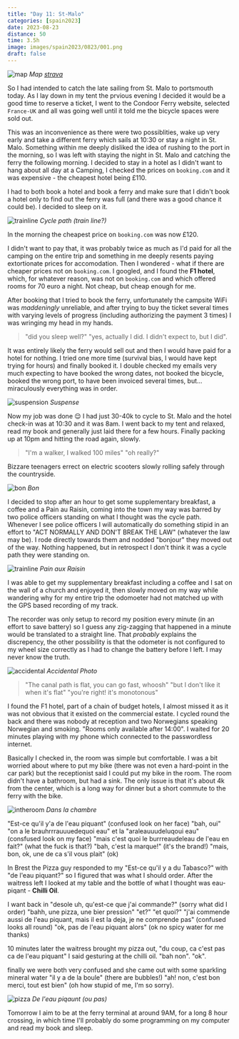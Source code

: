 ```yaml
--- 
title: "Day 11: St-Malo"
categories: [spain2023]
date: 2023-08-23
distance: 50
time: 3.5h
image: images/spain2023/0823/001.png
draft: false
---
```


![map](/images/spain2023/0823/map.png)
*Map [strava](https://www.strava.com/activities/9707528860)*

So I had intended to catch the late sailing from St. Malo to portsmouth today.
As I lay down in my tent the prvious evening I decided it would be a good time
to reserve a ticket, I went to the Condoor Ferry website, selected
`France-UK` and all was going well until it told me the bicycle spaces were
sold out.

This was an inconvenience as there were two possiblities, wake up very early
and take a different ferry which sails at 10:30 or stay a night in St. Malo.
Something within me deeply disliked the idea of rushing to the port in the
morning, so I was left with staying the night in St. Malo and catching the
ferry the following morning. I decided to stay in a hotel as I didn't want to
hang about all day at a Camping, I checked the prices on `booking.com` and it
was expensive - the cheapest hotel being £110. 

I had to both book a hotel and book a ferry and make sure that I didn't book a
hotel only to find out the ferry was full (and there was a good chance it
could be). I decided to sleep on it.

![trainline](/images/spain2023/0823/000.png)
*Cycle path (train line?)*

In the morning the cheapest price on `booking.com` was now £120. 

I didn't want to pay that, it was probably twice as much as I'd paid for all
the camping on the entire trip and something in me deeply resents paying
extortionate prices for accomodation. Then I wondered - what if there are
cheaper prices not on `booking.com`. I googled, and I found the **F1 hotel**,
which, for whatever reason, was not on `booking.com` and which offered rooms
for 70 euro a night. Not cheap, but cheap enough for me.

After booking that I tried to book the ferry, unfortunately the campsite WiFi
was _maddeningly_ unreliable, and after trying to buy the ticket several times with
varying levels of progress (including authorizing the payment 3 times) I was
wringing my head in my hands.

> "did you sleep well?" "yes, actually I did. I didn't expect to,
> but I did".

It was entirely likely the ferry would sell out
and then I would have paid for a hotel for nothing. I tried one more time
(survival bias, I would have kept trying for hours) and finally booked it. I
double checked my emails very much expecting to have booked the wrong dates,
not booked the bicycle, booked the wrong port, to have been invoiced several
times, but... miraculously everything was in order.

![suspension](/images/spain2023/0823/002.png)
*Suspense*

Now my job was done 😌 I had just 30-40k to cycle to St. Malo and the hotel
check-in was at 10:30 and it was 8am. I went back to my tent and relaxed, read
my book and generally just laid there for a few hours. Finally packing up at
10pm and hitting the road again, slowly.

> "I'm a walker, I walked 100 miles" "oh really?"

Bizzare teenagers errect on electric scooters slowly rolling safely through the
countryside.

![bon](/images/spain2023/0823/004.png)
*Bon*

I decided to stop after an hour to get some supplementary breakfast, a coffee
and a Pain au Raisin, coming into the town my way was barred by two police
officers standing on what I thought was the cycle path. Whenever I see police
officers I will automatically do something stipid in an effort to "ACT
NORMALLY AND DON'T BREAK THE LAW" (whatever the law may be). I rode directly
towards them and nodded "bonjour" they moved out of the way. Nothing happened,
but in retrospect I don't think it was a cycle path they were standing on.

![trainline](/images/spain2023/0823/001.png)
*Pain aux Raisin*

I was able to get my supplementary breakfast including a coffee and I sat on
the wall of a church and enjoyed it, then slowly moved on my way while
wandering why for my entire trip the odomoeter had not matched up with the
GPS based recording of my track.

The recorder was only setup to record my position every minute
(in an effort to save battery) so I guess any zig-zagging that happened in a
minute would be translated to a straight line. That _probably_ explains the
discrepency, the other possibility is that the odometer is not configured to
my wheel size correctly as I had to change the battery before I left. I may
never know the truth.

![accidental](/images/spain2023/0823/003.png)
*Accidental Photo*

> "The canal path is flat, you can go fast, whoosh" "but I don't like it when
> it's flat" "you're right! it's monotonous"


I found the F1 hotel, part of a chain of budget hotels, I almost missed it as
it was not obvious that it existed on the commercial estate. I cycled round
the back and there was nobody at reception and two Norwegians speaking
Norwegian and smoking. "Rooms only available after 14:00". I waited for 20
minutes playing with my phone which connected to the passwordless internet.

Basically I checked in, the room was simple but comfortable. I was a bit
worried about where to put my bike (there was not even a hard-point in the car
park) but the receptionist said I could put my bike in the room. The room
didn't have a bathroom, but had a sink. The only issue is that it's about 4k
from the center, which is a long way for dinner but a short commute to the
ferry with the bike.

![intheroom](/images/spain2023/0823/005.png)
*Dans la chambre*

"Est-ce qu'il y'a de l'eau piquant" (confused look on her face) "bah, oui" "on a le
brauhrrrauuuedequoi eau" et la "araleauuudeluqoui eau" (consfused look on my
face) "mais c'est quoi le burrreaudeleau de l'eau en fait?" (what the fuck is
that?) "bah, c'est la
marque!" (it's the brand!) "mais, bon, ok, une de ca s'il vous plait" (ok)

In Brest the Pizza guy responded to my "Est-ce qu'il y a du Tabasco?" with "de
l'eau piquant?" so I figured that was what I should order. After the waitress
left I looked at my table and the bottle of what I thought was eau-piqant -
**Chilli Oil**.

I want back in "desole uh, qu'est-ce que j'ai commande?" (sorry what did I
order) "bahh, une pizza, une bier pression" "et?" "et quoi?" "j'ai commende
aussi de l'eau piquant, mais il est la deja, je ne comprende pas" (confused
looks all round) "ok, pas de l'eau piquant alors" (ok no spicy water for me
thanks)

10 minutes later the waitress brought my pizza out, "du coup, ca c'est pas ca de
l'eau piquant" I said gesturing at the chilli oil. "bah non". "ok".

finally we were both very confused and she came out with some sparkling
mineral water "il y a de la boule" (there are bubbles!) "ah! non, c'est bon
merci, tout est bien" (oh how stupid of me, I'm so sorry).

![pizza](/images/spain2023/0823/006.png)
*De l'eau piqaunt (ou pas)*

Tomorrow I aim to be at the ferry terminal at around 9AM, for a long 8 hour
crossing, in which time I'll probably do some programming on my computer and
read my book and sleep.
